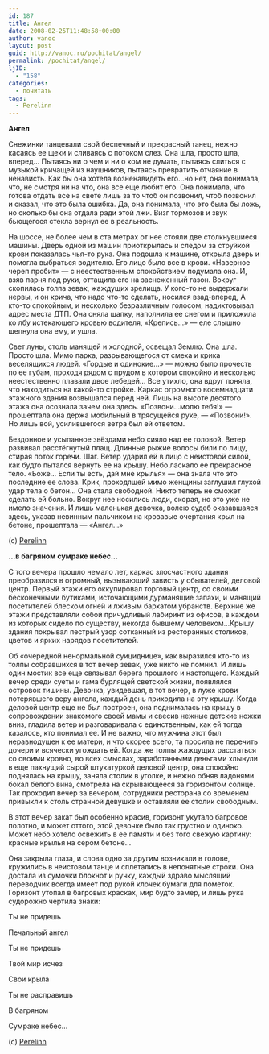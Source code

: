 ```yaml
---
id: 187
title: Ангел
date: 2008-02-25T11:48:58+00:00
author: vanoc
layout: post
guid: http://vanoc.ru/pochitat/angel/
permalink: /pochitat/angel/
ljID:
  - "158"
categories:
  - почитать
tags:
  - Perelinn
---
```

**Ангел**

Снежинки танцевали свой беспечный и прекрасный танец, нежно касаясь ее щеки и сливаясь с потоком слез. Она шла, просто шла, вперед&#8230; Пытаясь ни о чем и ни о ком не думать, пытаясь слиться с музыкой кричащей из наушников, пытаясь превратить отчаяние в ненависть. Как бы она хотела возненавидеть его&#8230;но нет, она понимала, что, не смотря ни на что, она все еще любит его. Она понимала, что готова отдать все на свете лишь за то чтоб он позвонил, чтоб позвонил и сказал, что это была ошибка. Да, она понимала, что это была бы ложь, но сколько бы она отдала ради этой лжи. Визг тормозов и звук бьющегося стекла вернул ее в реальность.
  
<!--more--> На шоссе, не более чем в ста метрах от нее стояли две столкнувшиеся машины. Дверь одной из машин приоткрылась и следом за струйкой крови показалась чья-то рука. Она подошла к машине, открыла дверь и помогла выбраться водителю. Его лицо было все в крови. &#171;Наверное череп пробит&#187; &#8212; с неестественным спокойствием подумала она. И, взяв парня под руки, оттащила его на заснеженный газон. Вокруг скопилась толпа зевак, жаждущих зрелища. У кого-то не выдержали нервы, и он крича, что надо что-то сделать, носился взад-вперед, А кто-то спокойным, и несколько безразличным голосом, надиктовывал адрес места ДТП. Она сняла шапку, наполнила ее снегом и приложила ко лбу истекающего кровью водителя, &#171;Крепись&#8230;&#187; &#8212; еле слышно шепнула она ему, и ушла.


  
Свет луны, столь манящей и холодной, освещал Землю. Она шла. Просто шла. Мимо парка, разрывающегося от смеха и крика веселящихся людей. &#171;Гордые и одинокие&#8230;&#187; &#8212; можно было прочесть по ее губам, проходя рядом с прудом в котором спокойно и несколько неестественно плавали двое лебедей&#8230; Все утихло, она вдруг поняла, что находиться на какой-то стройке. Каркас огромного восемнадцати этажного здания возвышался перед ней. Лишь на высоте десятого этажа она осознала зачем она здесь. &#171;Позвони&#8230;молю тебя!&#187; &#8212; прошептала она держа мобильный в трясущейся руке, &#8212; &#171;Позвони!&#187;. Но лишь вой, усилившегося ветра был ей ответом.
  
Бездонное и усыпанное звёздами небо сияло над ее головой. Ветер развивал расстёгнутый плащ. Длинные рыжие волосы били по лицу, стирая поток горечи. Шаг. Ветер ударил ей в лицо с неистовой силой, как будто пытался вернуть ее на крышу. Небо ласкало ее прекрасное тело. &#171;Боже&#8230; Если ты есть, дай мне крылья&#187; &#8212; она знала что это последние ее слова. Крик, проходящей мимо женщины заглушил глухой удар тела о бетон&#8230; Она стала свободной. Никто теперь не сможет сделать ей больно. Вокруг нее носились люди, скорая, но это уже не имело значения. И лишь маленькая девочка, волею судеб оказавшаяся здесь, указав невинным пальчиком на кровавые очертания крыл на бетоне, прошептала &#8212; &#171;Ангел&#8230;&#187;
  
(с) <a href="http://www.liveinternet.ru/users/perelinn/" target="_blank">Perelinn</a>

**&#8230;в багряном сумраке небес&#8230;**

С того вечера прошло немало лет, каркас злосчастного здания преобразился в огромный, вызывающий зависть у обывателей, деловой центр. Первый этажи его оккупировал торговый центр, со своими бесконечными бутиками, источающими дурманящие запахи, и манящий посетителей блеском огней и лживым бархатом убранств. Верхние же этажи представляли собой причудливый лабиринт из офисов, в каждом из которых сидело по существу, некогда бывшему человеком&#8230;Крышу здания покрывал пестрый узор сотканный из ресторанных столиков, цветов и ярких нарядов посетителей.
  
Об &#171;очередной ненормальной суициднице&#187;, как выразился кто-то из толпы собравшихся в тот вечер зевак, уже никто не помнил. И лишь один мостик все еще связывал берега прошлого и настоящего. Каждый вечер среди суеты и гама бурлящей светской жизни, появлялся островок тишины. Девочка, увидевшая, в тот вечер, в луже крови потерявшего веру ангела, каждый день приходила на эту крышу. Когда деловой центр еще не был построен, она поднималась на крышу в сопровождении знакомого своей мамы и свесив нежные детские ножки вниз, гладила ветер и разговаривала с единственным, как ей тогда казалось, кто понимал ее. И не важно, что мужчина этот был неравнодушен к ее матери, и что скорее всего, та просила не перечить дочери и всячески угождать ей. Когда же толпы жаждущих расстаться со своими кровно, во всех смыслах, заработанными деньгами хлынули в еще пахнущий сырой штукатуркой деловой центр, она спокойно поднялась на крышу, заняла столик в уголке, и нежно обняв ладонями бокал белого вина, смотрела на скрывающееся за горизонтом солнце. Так проходил вечер за вечером, сотрудники ресторана со временем привыкли к столь странной девушке и оставляли ее столик свободным.
  
В этот вечер закат был особенно красив, горизонт укутало багровое полотно, и может оттого, этой девочке было так грустно и одиноко. Может небо хотело освежить в ее памяти и без того свежую картину: красные крылья на сером бетоне&#8230;
  
Она закрыла глаза, и слова одно за другим возникали в голове, кружились в неистовом танце и сплетались в непонятные строки. Она достала из сумочки блокнот и ручку, каждый здраво мыслящий переводчик всегда имеет под рукой клочек бумаги для пометок. Горизонт утопал в багровых красках, мир будто замер, и лишь рука судорожно чертила знаки:
  
Ты не придешь
  
Печальный ангел
  
Ты не придешь
  
Твой мир исчез

Свои крыла
  
Ты не расправишь
  
В багряном
  
Сумраке небес&#8230;
  
(с) <a href="http://www.liveinternet.ru/users/perelinn/" target="_blank">Perelinn</a>